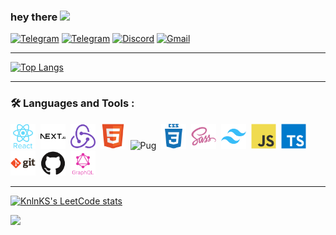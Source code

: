 
### hey there <img src="https://media.giphy.com/media/hvRJCLFzcasrR4ia7z/giphy.gif" width="30px"/>
[![Telegram](https://img.shields.io/badge/Telegram-2CA5E0?style=for-the-badge&logo=telegram&logoColor=white)](https://t.me/aleksem07)
<a href="https://t.me/aleksem07" target="_blank">![Telegram](https://img.shields.io/badge/Telegram-2CA5E0?style=for-the-badge&logo=telegram&logoColor=white)</a>
[![Discord](https://img.shields.io/badge/Discord-%235865F2.svg?style=for-the-badge&logo=discord&logoColor=white)](https://discordapp.com/users/658580989295067142)
[![Gmail](https://img.shields.io/badge/Gmail-D14836?style=for-the-badge&logo=gmail&logoColor=white)](mailto:aleksem07@gmail.com)

---

[![Top Langs](https://github-readme-stats.vercel.app/api/top-langs/?username=aleksem07&layout=compact&theme=vision-friendly-dark)](https://github.com/anuraghazra/github-readme-stats)

---

### 🛠️ Languages and Tools :
<div>
  <img src="https://github.com/devicons/devicon/blob/master/icons/react/react-original-wordmark.svg" title="React" alt="React" width="40" height="40"/>&nbsp;
  <img src="https://github.com/devicons/devicon/raw/master/icons/nextjs/nextjs-original-wordmark.svg" title="NextJS" alt="NextJS" width="40" height="40">&nbsp;
  <img src="https://github.com/devicons/devicon/blob/master/icons/redux/redux-original.svg" title="Redux" alt="Redux " width="40" height="40"/>&nbsp;
  <img src="https://github.com/devicons/devicon/blob/master/icons/html5/html5-original.svg" title="HTML5" alt="HTML" width="40" height="40"/>&nbsp;
  <img src="https://github.com/simple-icons/simple-icons/blob/develop/icons/pug.svg" title="Pug" alt="Pug" width="40" height="40">&nbsp;
  <img src="https://github.com/devicons/devicon/blob/master/icons/css3/css3-plain-wordmark.svg"  title="CSS3" alt="CSS" width="40" height="40"/>&nbsp;
  <img src="https://github.com/devicons/devicon/raw/master/icons/sass/sass-original.svg" title="SASS" alt="SASS" width="40" height="40">&nbsp;
  <img src="https://github.com/devicons/devicon/blob/master/icons/tailwindcss/tailwindcss-plain.svg" title="Tailwindcss" width="40" height="40">&nbsp;
  <img src="https://github.com/devicons/devicon/blob/master/icons/javascript/javascript-original.svg" title="JavaScript" alt="JavaScript" width="40" height="40"/>&nbsp;
  <img src="https://github.com/devicons/devicon/raw/master/icons/typescript/typescript-original.svg"  title="Git"  title="TypeScript" alt="TypeScript" width="40" height="40"/>&nbsp;
  <img src="https://github.com/devicons/devicon/blob/master/icons/git/git-original-wordmark.svg" title="Git"  alt="Git" width="40" height="40"/>&nbsp;
  <img src="https://github.com/devicons/devicon/raw/master/icons/github/github-original.svg" title="GitHub" width="40" height="40">&nbsp;
  <img src="https://github.com/devicons/devicon/raw/master/icons/graphql/graphql-plain-wordmark.svg" title="Graphql" alt="Graphql" width="40" height="40">&nbsp;
</div>

---

[![KnlnKS's LeetCode stats](https://leetcode-stats-six.vercel.app/api?username=aleksem07&theme=dark)](https://github.com/KnlnKS/leetcode-stats)

[![](https://visitcount.itsvg.in/api?id=aleksem07&label=Profile%20Views&color=12&icon=5&pretty=true)](https://visitcount.itsvg.in)

<!--
**aleksem07/aleksem07** is a ✨ _special_ ✨ repository because its `README.md` (this file) appears on your GitHub profile.

Here are some ideas to get you started:

- 🔭 I’m currently working on ...
- 🌱 I’m currently learning ...
- 👯 I’m looking to collaborate on ...
- 🤔 I’m looking for help with ...
- 💬 Ask me about ...
- 📫 How to reach me: ...
- 😄 Pronouns: ...
- ⚡ Fun fact: ...
-->
